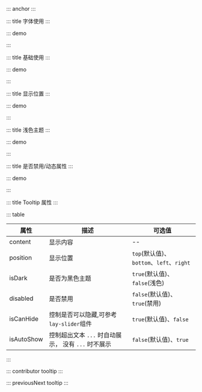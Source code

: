 ::: anchor
:::

::: title 字体使用
:::

::: demo

<template>
<div style="width: 125px; ">
 <lay-tooltip content="假装这里有文字提示" ref="tooltip" :isAutoShow="true">
      假装这里有文字提示
  </lay-tooltip>
</div>
<div style="width: 126px; margin-top: 20px">
 <lay-tooltip content="假装这里有文字提示" ref="tooltip" :isAutoShow="true">
      假装这里有文字提示
  </lay-tooltip>
</div>
</template>

<script>
  import { ref } from 'vue';

export default {
setup() {

    }
}
</script>

<style>
</style>
:::

::: title 基础使用
:::

::: demo

<template>
  <lay-tooltip content="假装这里有文字提示">
    <lay-button>tooltip</lay-button>
  </lay-tooltip>
</template>

<style>
</style>
:::

::: title 显示位置
:::

::: demo

<template>
  <div style="padding: 100px;max-width:400px;">
    <div style="text-align: center;">
      <lay-tooltip content="假装这里有文字提示">
        <lay-button>上边</lay-button>
      </lay-tooltip>
    </div>
    <div>
      <lay-tooltip content="假装这里有文字提示假装这里有文字提示假装这里有文字提示假装这里有文字提示假装这里有文字提示" position="left">
        <lay-button style="float:left;">左边</lay-button>
      </lay-tooltip>
      <lay-tooltip content="假装这里有文字提示假装这里有文字提示假装这里有文字提示假装这里有文字提示假装这里有文字提示" position="right">
        <lay-button style="float:right;">右边</lay-button>
      </lay-tooltip>
      <div style="clear: both;"></div>
    </div>
    <div style="text-align: center;">
      <lay-tooltip content="假装这里有文字提示假装这里有文字提示假装这里有文字提示假装这里有文字提示" position="bottom">
        <lay-button>下边</lay-button>
      </lay-tooltip>
    </div>
  </div>
</template>

<style>
</style>
:::

::: title 浅色主题
:::

::: demo

<template>
  <lay-tooltip content="不明白是是非非，只知我不会不在。" :is-dark="false">
    <lay-button >tooltip</lay-button>
  </lay-tooltip>
</template>

<script>
</script>
:::

::: title 是否禁用/动态属性
:::

::: demo

<template>
  <lay-tooltip :content="content" :is-dark="isDark" :disabled="!disabled">
    <lay-button>tooltip</lay-button>
  </lay-tooltip>
  <lay-switch v-model="disabled" onswitch-text="启用tooltip"  unswitch-text="禁用tooltip" style="margin-left: 5px;"></lay-switch>
  <lay-switch v-model="isDark" onswitch-text="深色"  unswitch-text="浅色" style="margin-left: 5px;"></lay-switch>
</template>

<script>
  import { ref } from 'vue';

  export default {
    setup() {

      const contentArr = [
        "不明白是是非非，只知我不会不在。",
        "千山万水，去程是你，归程也是你。",
        "一约既定，万山无阻。",
        "时光都淡了，我还伴着你。",
        "只问深情，不问西东。",
        "感谢曾经在我身边的，一直在我身边。",
        "经年再相逢，魂梦与子同。"
      ];
      const rendonCotent = function(){
        return contentArr[Math.floor(Math.random() * contentArr.length)];
      };

      const content = ref(rendonCotent())
      const isDark = ref(false)
      const disabled = ref(true)

      setInterval(()=> content.value =  rendonCotent(), 1000)
      return {
        content,
        isDark,
        disabled
      }
    }
  }
</script>
<style>
</style>
:::

::: title Tooltip 属性
:::

::: table

| 属性        | 描述     | 可选值         |
| ----------- | -------- | -------------- |
| content     | 显示内容 | --             |
| position    | 显示位置 | `top`(默认值)、`bottom`、`left`、`right` |
| isDark      | 是否为黑色主题 | `true`(默认值)、`false`(浅色)   |
| disabled    | 是否禁用 | `false`(默认值)、`true`(禁用)   ||
| isCanHide   | 控制是否可以隐藏,可参考`lay-slider`组件 | `true`(默认值)、`false`   ||
| isAutoShow   | 控制超出文本 `...` 时自动展示， 没有 `...` 时不展示 | `false`(默认值)、`true`   ||

:::

::: contributor tooltip
:::

::: previousNext tooltip
:::